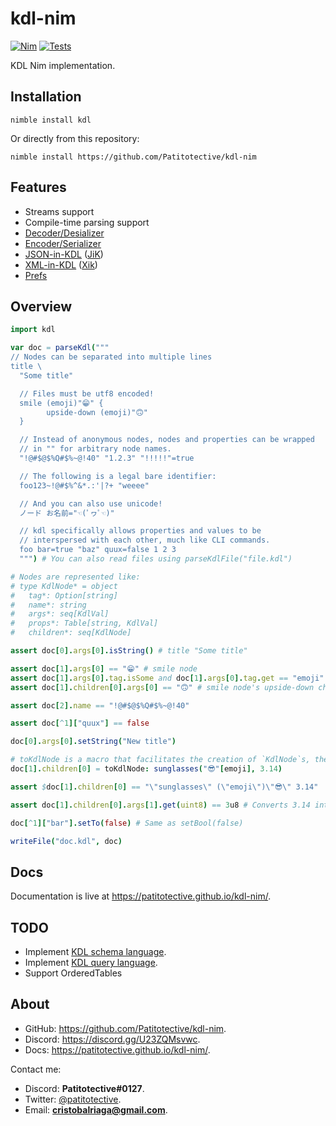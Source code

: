 # kdl-nim
[![Nim](https://img.shields.io/badge/Made%20with%3A-Nim-yellow?style=flat&logo=nim&logoColor=white)](https://nim-lang.org)
[![Tests](https://github.com/Patitotective/kdl-nim/actions/workflows/tests.yml/badge.svg)](https://github.com/Patitotective/kdl-nim/actions/workflows/tests.yml)

KDL Nim implementation.

## Installation
```
nimble install kdl
```
Or directly from this repository:
```
nimble install https://github.com/Patitotective/kdl-nim
```

## Features
- Streams support
- Compile-time parsing support
- [Decoder/Desializer](https://patitotective.github.io/kdl-nim/kdl/decoder.html)
- [Encoder/Serializer](https://patitotective.github.io/kdl-nim/kdl/encoder.html)
- [JSON-in-KDL](https://github.com/kdl-org/kdl/blob/main/JSON-IN-KDL.md) ([JiK](https://patitotective.github.io/kdl-nim/kdl/jik.html))
- [XML-in-KDL](https://github.com/kdl-org/kdl/blob/main/XML-IN-KDL.md) ([Xik](https://patitotective.github.io/kdl-nim/kdl/xik.html))
- [Prefs](https://patitotective.github.io/kdl-nim/kdl/prefs.html)

## Overview
```nim
import kdl

var doc = parseKdl("""
// Nodes can be separated into multiple lines
title \
  "Some title"

  // Files must be utf8 encoded!
  smile (emoji)"😁" {
        upside-down (emoji)"🙃"
  }

  // Instead of anonymous nodes, nodes and properties can be wrapped
  // in "" for arbitrary node names.
  "!@#$@$%Q#$%~@!40" "1.2.3" "!!!!!"=true

  // The following is a legal bare identifier:
  foo123~!@#$%^&*.:'|?+ "weeee"

  // And you can also use unicode!
  ノード お名前="☜(ﾟヮﾟ☜)"

  // kdl specifically allows properties and values to be
  // interspersed with each other, much like CLI commands.
  foo bar=true "baz" quux=false 1 2 3
  """) # You can also read files using parseKdlFile("file.kdl")

# Nodes are represented like:
# type KdlNode* = object
#   tag*: Option[string]
#   name*: string
#   args*: seq[KdlVal]
#   props*: Table[string, KdlVal]
#   children*: seq[KdlNode]

assert doc[0].args[0].isString() # title "Some title"

assert doc[1].args[0] == "😁" # smile node
assert doc[1].args[0].tag.isSome and doc[1].args[0].tag.get == "emoji" # Type annotation
assert doc[1].children[0].args[0] == "🙃" # smile node's upside-down child

assert doc[2].name == "!@#$@$%Q#$%~@!40"

assert doc[^1]["quux"] == false

doc[0].args[0].setString("New title")

# toKdlNode is a macro that facilitates the creation of `KdlNode`s, there's also toKdl (to create documents) and toKdlVal
doc[1].children[0] = toKdlNode: sunglasses("😎"[emoji], 3.14)

assert $doc[1].children[0] == "\"sunglasses\" (\"emoji\")\"😎\" 3.14"

assert doc[1].children[0].args[1].get(uint8) == 3u8 # Converts 3.14 into an uint8

doc[^1]["bar"].setTo(false) # Same as setBool(false)

writeFile("doc.kdl", doc)
```

## Docs
Documentation is live at https://patitotective.github.io/kdl-nim/.

## TODO
- Implement [KDL schema language](https://github.com/kdl-org/kdl/blob/main/SCHEMA-SPEC.md).
- Implement [KDL query language](https://github.com/kdl-org/kdl/blob/main/QUERY-SPEC.md).
- Support OrderedTables

## About
- GitHub: https://github.com/Patitotective/kdl-nim.
- Discord: https://discord.gg/U23ZQMsvwc.
- Docs: https://patitotective.github.io/kdl-nim/.

Contact me:
- Discord: **Patitotective#0127**.
- Twitter: [@patitotective](https://twitter.com/patitotective).
- Email: **cristobalriaga@gmail.com**.
